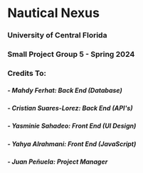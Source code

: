 # Nautical Nexus

### University of Central Florida

### Small Project Group 5 - Spring 2024

### Credits To:
##### - Mahdy Ferhat: Back End (Database)

##### - Cristian Suares-Lorez: Back End (API's)

##### - Yasminie Sahadeo: Front End (UI Design)

##### - Yahya Alrahmani: Front End (JavaScript)

##### - Juan Peñuela: Project Manager

